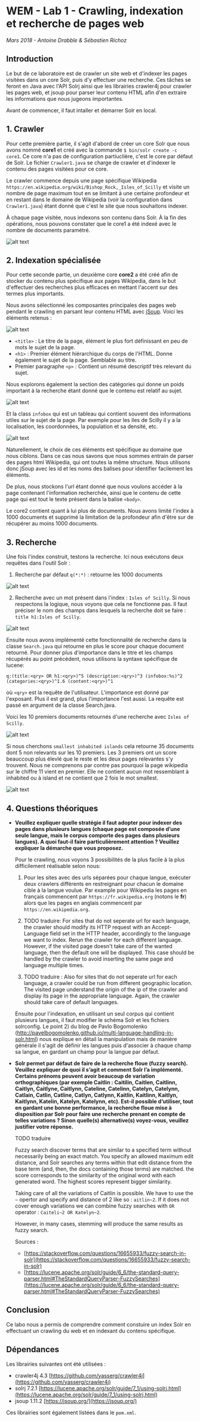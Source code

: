 # WEM - Lab 1 - Crawling, indexation et recherche de pages web

*Mars 2018 - Antoine Drabble & Sébastien Richoz*

## Introduction

Le but de ce laboratoire est de crawler un site web et d'indexer les pages visitées dans un core Solr, puis d'y effectuer une recherche. Ces tâches se feront en Java avec l'API Solrj ainsi que les librairies crawler4j pour crawler les pages web, et jsoup pour parser leur contenu HTML afin d'en extraire les informations que nous jugeons importantes.

Avant de commencer, il faut intaller et démarrer Solr en local.

## 1. Crawler

Pour cette première partie, il s'agit d'abord de créer un core Solr que nous avons nommé **core1** et créé avec la commande `$ bin/solr create -c core1`. Ce core n'a pas de configuration partiuclière, c'est le core par défaut de Solr. Le fichier `Crawler1.java` se charge de crawler et d'indexer le contenu des pages visitées pour ce core.

Le crawler commence depuis une page spécifique Wikipedia `https://en.wikipedia.org/wiki/Bishop_Rock,_Isles_of_Scilly` et visite un nombre de page maximum tout en se limitant à une certaine profondeur et en restant dans le domaine de Wikipedia (voir la configuration dans `Crawler1.java`) étant donné que c'est le site que nous souhaitons indexer.

À chaque page visitée, nous indexons son contenu dans Solr. À la fin des opérations, nous pouvons constater que le core1 a été indexé avec le nombre de documents paramétré.

![alt text](img/crawler1.png "Crawler1")

## 2. Indexation spécialisée

Pour cette seconde partie, un deuxième core **core2** a été créé afin de stocker du contenu plus spécifique aux pages Wikipedia, dans le but d'effectuer des recherches plus efficaces en mettant l'accent sur des termes plus importants.

Nous avons sélectionné les composantes principales des pages web pendant le crawling en parsant leur contenu HTML avec [jSoup](https://jsoup.org/). Voici les éléments retenus :

![alt text](img/seo.png "SEO")

- `<title>` : Le titre de la page, élément le plus fort définissant en peu de mots le sujet de la page.
- `<h1>` : Premier élément hiérarchique du corps de l'HTML. Donne également le sujet de la page. Semblable au titre.
- Premier paragraphe `<p>` : Contient un résumé descriptif très relevant du sujet.

Nous explorons également la section des catégories qui donne un poids important à la recherche étant donné que le contenu est relatif au sujet.

![alt text](img/categories.png "Categories")

Et la class `infobox` qui est un tableau qui contient souvent des informations utiles sur le sujet de la page. Par exemple pour les iles de Scilly il y a la localisation, les coordonnées, la population et sa densité, etc.

![alt text](img/infobox.png "Infobox")

Naturellement, le choix de ces éléments est spécifique au domaine que nous ciblons. Dans ce cas nous savons que nous sommes entrain de parser des pages html Wikipedia, qui ont toutes la même structure. Nous utilisons donc jSoup avec les id et les noms des balises pour identifier facilement les éléments.

De plus, nous stockons l'url étant donné que nous voulons accéder à la page contenant l'information recherchée, ainsi que le contenu de cette page qui est tout le texte présent dans la balise `<body>`.

Le core2 contient quant à lui plus de documents. Nous avons limité l'index à 1000 documents et supprimé la limitation de la profondeur afin d'être sur de récupérer au moins 1000 documents.

## 3. Recherche

Une fois l'index construit, testons la recherche. Ici nous exécutons deux requêtes dans l'outil Solr :

1. Recherche par défaut `q(*:*)` : retourne les 1000 documents

![alt text](img/default_query.png "Default query")

2. Recherche avec un mot présent dans l'index : `Isles of Scilly`. Si nous respectons la logique, nous voyons que cela ne fonctionne pas. Il faut préciser le nom des champs dans lesquels la recherche doit se faire : `title h1:Isles of Scilly`.

![alt text](img/specific_query.png "Specific query")

Ensuite nous avons implémenté cette fonctionnalité de recherche dans la classe `Search.java` qui retourne en plus le score pour chaque document retourné. Pour donner plus d'importance dans le titre et les champs récupérés au point précédent, nous utilisons la syntaxe spécifique de lucene:

```
q:(title:<qry> OR h1:<qry>)^5 (description:<qry>)^3 (infobox:%s)^2 (categories:<qry>)^1.6 (content:<qry>)^1
```
où `<qry>` est la requête de l'utilisateur. L'importance est donné par l'exposant. Plus il est grand, plus l'importance l'est aussi. La requête est passé en argument de la classe Search.java.

Voici les 10 premiers documents retournés d'une recherche avec `Isles of Scilly`.

![alt text](img/specific_query1_console.png "Specific query console")

Si nous cherchons `smallest inhabited islands` cela retourne 35 documents dont 5 non relevants sur les 10 premiers. Les 3 premiers ont un score beauccoup plus élevlé que le reste et les deux pages relevantes s'y trouvent. Nous ne comprenons par contre pas pourquoi la page wikipedia sur le chiffre 11 vient en premier. Elle ne contient aucun mot ressemblant à inhabited ou à island et ne contient que 2 fois le mot smallest.

![alt text](img/specific_query2_console.png "Specific query console")

## 4. Questions théoriques

- **Veuillez expliquer quelle stratégie il faut adopter pour indexer des pages dans plusieurs langues (chaque page est composée d’une seule langue, mais le corpus comporte des pages dans plusieurs langues). A quoi faut-il faire particulièrement attention ? Veuillez expliquer la démarche que vous proposez.**

  Pour le crawling, nous voyons 3 possibilités de la plus facile à la plus difficilement réalisable selon nous:

  1. Pour les sites avec des urls séparées pour chaque langue, exécuter deux crawlers différents en restreignant pour chacun le domaine cible à la langue voulue. Par example pour Wikipedia les pages en français commencent par `https://fr.wikipedia.org` (notons le **fr**) alors que les pages en anglais commencent par `https://en.wikipedia.org`.

  2. TODO traduire: For sites that do not seperate url for each language, the crawler should
  modify its HTTP request with an Accept-Language field set in the HTTP header,
  accordingly to the language we want to index. Rerun the crawler for each different
  language. However, if the visited page doesn't take care of the wanted language,
  then the default one will be displayed. This case should be handled by the crawler to
  avoid inserting the same page and language multiple times.

  3. TODO traduire : Also for sites that do not seperate url for each language, a crawler could be
  run from different geographic location. The visited page understand the origin
  of the ip of the crawler and display its page in the appropriate language. Again,
  the crawler should take care of default languages.

  Ensuite pour l'indexation, en utilisant un seul corpus qui contient plusieurs langues, il faut modifier le schéma Solr et les fichiers solrconfig. Le point 2) du blog de Pavlo Bogomolenko (http://pavelbogomolenko.github.io/multi-language-handling-in-solr.html) nous explique en détail la manipulation mais de manière générale il s'agit de définir les langues puis d'associer à chaque champ sa langue, en gardant un champ pour la langue par défaut.

- **Solr permet par défaut de faire de la recherche floue (fuzzy search). Veuillez expliquer de quoi il s’agit et comment Solr l’a implémenté. Certains prénoms peuvent avoir beaucoup de variation orthographiques (par exemple Caitlin : Caitilin, Caitlen, Caitlinn, Caitlyn, Caitlyne, Caitlynn, Cateline, Catelinn, Catelyn, Catelynn, Catlain, Catlin, Catline, Catlyn, Catlynn, Kaitlin, Kaitlinn, Kaitlyn, Kaitlynn, Katelin, Katelyn, Katelynn, etc). Est-il possible d’utiliser, tout en gardant une bonne performance, la recherche floue mise à disposition par Solr pour faire une recherche prenant en compte de telles variations ? Sinon quelle(s) alternative(s) voyez-vous, veuillez justifier votre réponse.**

  TODO traduire

  Fuzzy search discover terms that are similar to a specified term without necessarily being an exact match.
  You specify an allowed maximum edit distance, and Solr searches any terms within that edit distance from the base term
  (and, then, the docs containing those terms) are matched. the score corresponds to the similarity of the original word
  with each generated word. The highest scores represent bigger similarity.

  Taking care of all the variations of Caitlin is possible. We have to use the `~` opertor and specify and distance
  of 2 like so : `aitlin~2`. If it does not cover enough variations we can combine fuzzy searches with `OR` operator :
  `Caiteli~2 OR Katelyn~2`.

  However, in many cases, stemming will produce the same results as fuzzy search.

  Sources :

  - [https://stackoverflow.com/questions/16655933/fuzzy-search-in-solr](https://stackoverflow.com/questions/16655933/fuzzy-search-in-solr)
  - [https://lucene.apache.org/solr/guide/6_6/the-standard-query-parser.html#TheStandardQueryParser-FuzzySearches](https://lucene.apache.org/solr/guide/6_6/the-standard-query-parser.html#TheStandardQueryParser-FuzzySearches)

## Conclusion

Ce labo nous a permis de comprendre comment constuire un index Solr en effectuant un crawling du web et en indexant du contenu spécifique.

## Dépendances

Les librairies suivantes ont été utilisées :

- crawler4j 4.3 [https://github.com/yasserg/crawler4j](https://github.com/yasserg/crawler4j)
- solrj 7.2.1 [https://lucene.apache.org/solr/guide/7_1/using-solrj.html](https://lucene.apache.org/solr/guide/7_1/using-solrj.html)
- jsoup 1.11.2 [https://jsoup.org/](https://jsoup.org/)

Ces librairies sont également listées dans le `pom.xml`.
